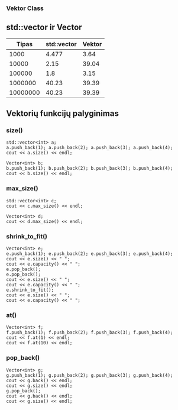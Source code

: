 ### Vektor Class

## std::vector ir Vector
| Tipas       |std::vector | Vektor      |
|-------------|------------|-------------|
| 1000        | 4.477      | 3.64        |
| 10000       | 2.15       | 39.04       |
| 100000      | 1.8        | 3.15        |
| 1000000     | 40.23      | 39.39       |
| 10000000    | 40.23      | 39.39       |

## Vektorių funkcijų palyginimas

### size()
```
std::vector<int> a;
a.push_back(1); a.push_back(2); a.push_back(3); a.push_back(4);
cout << a.size() << endl;
```
```
Vector<int> b;
b.push_back(1); b.push_back(2); b.push_back(3); b.push_back(4);
cout << b.size() << endl;
```
  
### max_size()
```
std::vector<int> c;
cout << c.max_size() << endl;
```
  
``` 
Vector<int> d;
cout << d.max_size() << endl;
```
  
### shrink_to_fit()
```
Vector<int> e;
e.push_back(1); e.push_back(2); e.push_back(3); e.push_back(4);
cout << e.size() << " ";
cout << e.capacity() << " ";
e.pop_back();
e.pop_back();
cout << e.size() << " ";
cout << e.capacity() << " ";
e.shrink_to_fit();
cout << e.size() << " ";
cout << e.capacity() << " ";
```
  
### at()
```
Vector<int> f;
f.push_back(1); f.push_back(2); f.push_back(3); f.push_back(4);
cout << f.at(1) << endl;
cout << f.at(10) << endl;
```
 
### pop_back()
``` 
Vector<int> g;
g.push_back(1); g.push_back(2); g.push_back(3); g.push_back(4);
cout << g.back() << endl;
cout << g.size() << endl;
g.pop_back();
cout << g.back() << endl;
cout << g.size() << endl;
```
